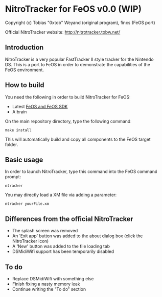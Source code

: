 NitroTracker for FeOS v0.0 (WIP)
================================

Copyright (c) Tobias "0xtob" Weyand (original program), fincs (FeOS port)

Official NitroTracker website: http://nitrotracker.tobw.net/

Introduction
------------

NitroTracker is a very popular FastTracker II style tracker for the Nintendo DS. This is a port to FeOS in order to demonstrate the capabilities of the FeOS environment.

How to build
------------

You need the following in order to build NitroTracker for FeOS:

- Latest [FeOS and FeOS SDK](https://github.com/fincs/FeOS)
- A brain

On the main repository directory, type the following command:

    make install

This will automatically build and copy all components to the FeOS target folder.

Basic usage
-----------

In order to launch NitroTracker, type this command into the FeOS command prompt:

    ntracker

You may directly load a XM file via adding a parameter:

    ntracker yourFile.xm

Differences from the official NitroTracker
------------------------------------------

* The splash screen was removed
* An 'Exit app' button was added to the about dialog box (click the NitroTracker icon)
* A 'New' button was added to the file loading tab
* DSMidiWifi support has been temporarily disabled

To do
-----

- Replace DSMidiWifi with something else
- Finish fixing a nasty memory leak
- Continue writing the "To do" section

